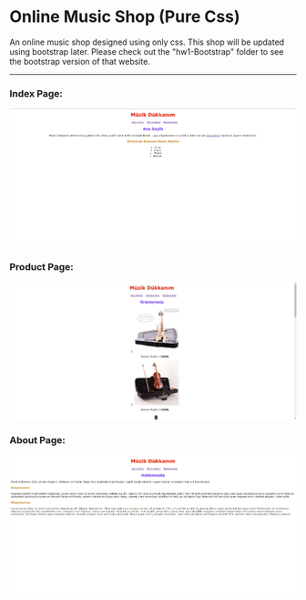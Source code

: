 # Online Music Shop (Pure Css)
An online music shop designed using only css. This shop will be updated using bootstrap later. Please check out the "hw1-Bootstrap" folder to see the bootstrap version of that website.

---
### Index Page:
![Index Page](/CSS/CSS-hw1/index.png "Index Page")

### Product Page:
![Product Page](/CSS/CSS-hw1/products.png "Product Page")

### About Page:
![About Page](/CSS/CSS-hw1/about.png "About Page")